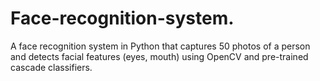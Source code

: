 # Face-recognition-system.
A face recognition system in Python that captures 50 photos of a person and detects facial features (eyes, mouth) using OpenCV and pre-trained cascade classifiers.
